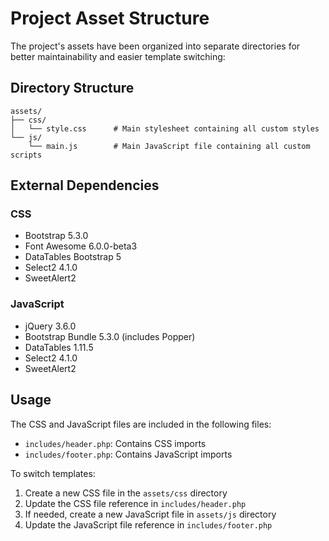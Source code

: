 # Project Asset Structure

The project's assets have been organized into separate directories for better maintainability and easier template switching:

## Directory Structure

```
assets/
├── css/
│   └── style.css      # Main stylesheet containing all custom styles
└── js/
    └── main.js        # Main JavaScript file containing all custom scripts
```

## External Dependencies

### CSS
- Bootstrap 5.3.0
- Font Awesome 6.0.0-beta3
- DataTables Bootstrap 5
- Select2 4.1.0
- SweetAlert2

### JavaScript
- jQuery 3.6.0
- Bootstrap Bundle 5.3.0 (includes Popper)
- DataTables 1.11.5
- Select2 4.1.0
- SweetAlert2

## Usage

The CSS and JavaScript files are included in the following files:
- `includes/header.php`: Contains CSS imports
- `includes/footer.php`: Contains JavaScript imports

To switch templates:
1. Create a new CSS file in the `assets/css` directory
2. Update the CSS file reference in `includes/header.php`
3. If needed, create a new JavaScript file in `assets/js` directory
4. Update the JavaScript file reference in `includes/footer.php`